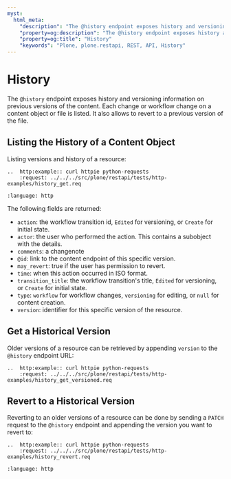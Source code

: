 ```yaml
---
myst:
  html_meta:
    "description": "The @history endpoint exposes history and versioning information on previous versions of the content."
    "property=og:description": "The @history endpoint exposes history and versioning information on previous versions of the content."
    "property=og:title": "History"
    "keywords": "Plone, plone.restapi, REST, API, History"
---
```


# History

The `@history` endpoint exposes history and versioning information on previous versions of the content.
Each change or workflow change on a content object or file is listed.
It also allows to revert to a previous version of the file.

## Listing the History of a Content Object

Listing versions and history of a resource:

```{eval-rst}
..  http:example:: curl httpie python-requests
    :request: ../../../src/plone/restapi/tests/http-examples/history_get.req
```

```{literalinclude} ../../../src/plone/restapi/tests/http-examples/history_get.resp
:language: http
```

The following fields are returned:

- `action`: the workflow transition id, `Edited` for versioning, or `Create` for initial state.
- `actor`: the user who performed the action. This contains a subobject with the details.
- `comments`: a changenote
- `@id`: link to the content endpoint of this specific version.
- `may_revert`: true if the user has permission to revert.
- `time`: when this action occurred in ISO format.
- `transition_title`: the workflow transition's title, `Edited` for versioning, or `Create` for initial state.
- `type`: `workflow` for workflow changes, `versioning` for editing, or `null` for content creation.
- `version`: identifier for this specific version of the resource.

## Get a Historical Version

Older versions of a resource can be retrieved by appending `version` to the `@history` endpoint URL:

```{eval-rst}
..  http:example:: curl httpie python-requests
    :request: ../../../src/plone/restapi/tests/http-examples/history_get_versioned.req
```

## Revert to a Historical Version

Reverting to an older versions of a resource can be done by sending a `PATCH` request to the `@history` endpoint and appending the version you want to revert to:

```{eval-rst}
..  http:example:: curl httpie python-requests
    :request: ../../../src/plone/restapi/tests/http-examples/history_revert.req
```

```{literalinclude} ../../../src/plone/restapi/tests/http-examples/history_revert.resp
:language: http
```

